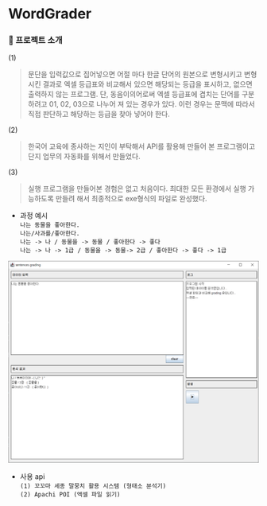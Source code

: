 # WordGrader

### :pushpin: 프로젝트 소개 
(1)
>문단을 입력값으로 집어넣으면 어절 마다 한글 단어의 원본으로 변형시키고 변형시킨 결과로 엑셀 등급표와 비교해서 있으면 해당되는 등급을 표시하고, 없으면 출력하지 않는 프로그램. 단, 동음이의어로써 엑셀 등급표에 겹치는 단어를 구분하려고 01, 02, 03으로 나누어 져 있는 경우가 있다. 이런 경우는 문맥에 따라서 직접 판단하고 해당하는 등급을 찾아 넣어야 한다.

(2)
>한국어 교육에 종사하는 지인이 부탁해서 API를 활용해 만들어 본 프로그램이고 단지 업무의 자동화를 위해서 만들었다.

(3)
>실행 프로그램을 만들어본 경험은 없고 처음이다. 최대한 모든 환경에서 실행 가능하도록 만들려 해서 최종적으로 exe형식의 파일로 완성했다.

* 과정 예시  
`나는 동물을 좋아한다.`  
`나는/사과를/좋아한다.`  
`나는 -> 나 / 동물을 -> 동물 / 좋아한다 -> 좋다`  
`나는 -> 나 -> 1급 / 동물을 -> 동물-> 2급 / 좋아한다 -> 좋다 -> 1급`  


![full_img](./readme_img/full_img.png)

* 사용 api  
`(1) 꼬꼬마 세종 말뭉치 활용 시스템 (형태소 분석기)`  
`(2) Apachi POI (엑셀 파일 읽기)`

